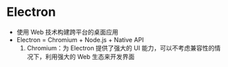# Electron
* 使用 Web 技术构建跨平台的桌面应用
* Electron = Chromium + Node.js + Native API
    1. Chromium：为 Electron 提供了强大的 UI 能力，可以不考虑兼容性的情况下，利用强大的 Web 生态来开发界面